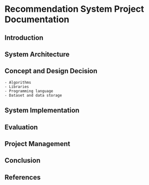 # Recommendation System Project Documentation 

## Introduction 
## System Architecture
## Concept and Design Decision 
    - Algorithms
    - Libraries
    - Programming language
    - Dataset and data storage
## System Implementation 
## Evaluation 
## Project Management 
## Conclusion 
## References 
